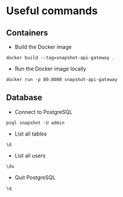 # Useful commands

## Containers
- Build the Docker image
```
docker build --tag=snapshot-api-gateway .
```
- Run the Docker image locally
```
docker run -p 80:8000 snapshot-api-gateway
```

## Database
- Connect to PostgreSQL
```
psql snapshot -U admin
```

- List all tables
```
\d
```

- List all users
```
\du
```

- Quit PostgreSQL
```
\q
```
